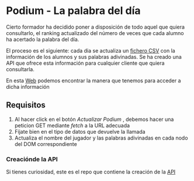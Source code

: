 # Podium - La palabra del día

Cierto formador ha decidido poner a disposición de todo aquel que quiera consultarlo, el ranking actualizado del número de veces que cada alumno ha acertado la palabra del día.

El proceso es el siguiente: cada dia se actualiza un [fichero CSV](https://www.youtube.com/watch?v=SaHIUR9jIPY) con la información de los alumnos y sus palabras adivinadas. Se ha creado una API que ofrece esta información para cualquier cliente que quiera consultarla.

En esta [Web](https://score-word-of-the-dat.onrender.com/) podemos encontrar la manera que tenemos para acceder a dicha información

## Requisitos

1. Al hacer click en el botón _Actualizar Podium_ , debemos hacer una peticion GET mediante _fetch_ a la URL adecuada
2. Fíjate bien en el tipo de datos que devuelve la llamada
3. Actualiza el nombre del jugador y las palabras adivinadas en cada nodo del DOM correspondiente

### Creaciónde la API

Si tienes curiosidad, este es el repo que contiene la creación de la [API](https://github.com/omiras/score-wordoftheday)